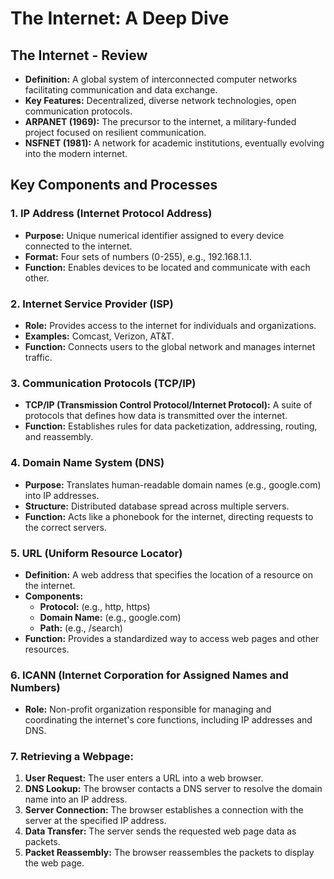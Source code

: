 
# The Internet: A Deep Dive

## The Internet - Review

* **Definition:** A global system of interconnected computer networks facilitating communication and data exchange.
* **Key Features:** Decentralized, diverse network technologies, open communication protocols.
* **ARPANET (1969):** The precursor to the internet, a military-funded project focused on resilient communication.
* **NSFNET (1981):** A network for academic institutions, eventually evolving into the modern internet.

## Key Components and Processes

### 1. IP Address (Internet Protocol Address)

* **Purpose:**  Unique numerical identifier assigned to every device connected to the internet.
* **Format:** Four sets of numbers (0-255), e.g., 192.168.1.1.
* **Function:** Enables devices to be located and communicate with each other.

### 2. Internet Service Provider (ISP)

* **Role:**  Provides access to the internet for individuals and organizations.
* **Examples:** Comcast, Verizon, AT&T.
* **Function:**  Connects users to the global network and manages internet traffic.

### 3. Communication Protocols (TCP/IP)

* **TCP/IP (Transmission Control Protocol/Internet Protocol):**  A suite of protocols that defines how data is transmitted over the internet.
* **Function:**  Establishes rules for data packetization, addressing, routing, and reassembly.

### 4. Domain Name System (DNS)

* **Purpose:** Translates human-readable domain names (e.g., google.com) into IP addresses.
* **Structure:**  Distributed database spread across multiple servers.
* **Function:**  Acts like a phonebook for the internet, directing requests to the correct servers.

### 5. URL (Uniform Resource Locator)

* **Definition:**  A web address that specifies the location of a resource on the internet.
* **Components:**
    * **Protocol:** (e.g., http, https)
    * **Domain Name:** (e.g., google.com)
    * **Path:** (e.g., /search)
* **Function:**  Provides a standardized way to access web pages and other resources.

### 6. ICANN (Internet Corporation for Assigned Names and Numbers)

* **Role:**  Non-profit organization responsible for managing and coordinating the internet's core functions, including IP addresses and DNS.

### 7. Retrieving a Webpage:

1. **User Request:** The user enters a URL into a web browser.
2. **DNS Lookup:**  The browser contacts a DNS server to resolve the domain name into an IP address.
3. **Server Connection:** The browser establishes a connection with the server at the specified IP address.
4. **Data Transfer:** The server sends the requested web page data as packets.
5. **Packet Reassembly:** The browser reassembles the packets to display the web page.
